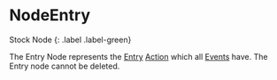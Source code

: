 # NodeEntry

Stock Node
{: .label .label-green}

The Entry Node represents the [Entry](entry-action.md) [Action](discourse-action.md) which all [Events](discourse-event.md) have. The Entry node cannot be deleted.
